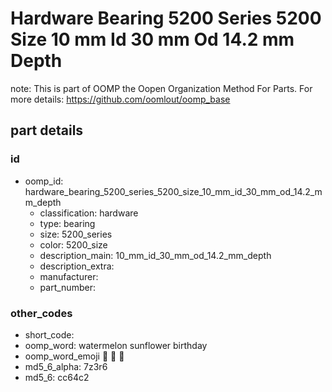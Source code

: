 # Hardware Bearing 5200 Series 5200 Size 10 mm Id 30 mm Od 14.2 mm Depth  

note: This is part of OOMP the Oopen Organization Method For Parts. For more details: https://github.com/oomlout/oomp_base

##  part details





### id
* oomp_id: hardware_bearing_5200_series_5200_size_10_mm_id_30_mm_od_14.2_mm_depth
  * classification: hardware
  * type: bearing
  * size: 5200_series
  * color: 5200_size
  * description_main: 10_mm_id_30_mm_od_14.2_mm_depth
  * description_extra: 
  * manufacturer: 
  * part_number: 

### other_codes
* short_code: 
* oomp_word: watermelon sunflower birthday
* oomp_word_emoji :watermelon: :sunflower: :birthday:
* md5_6_alpha: 7z3r6
* md5_6: cc64c2